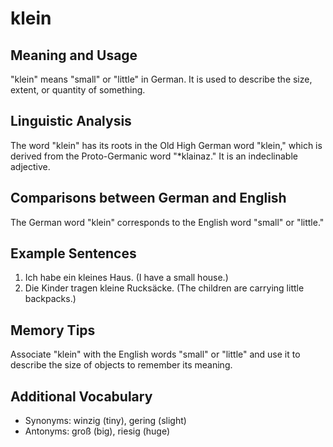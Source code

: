# klein
## Meaning and Usage
"klein" means "small" or "little" in German. It is used to describe the size, extent, or quantity of something.

## Linguistic Analysis
The word "klein" has its roots in the Old High German word "klein," which is derived from the Proto-Germanic word "*klainaz." It is an indeclinable adjective.

## Comparisons between German and English
The German word "klein" corresponds to the English word "small" or "little."

## Example Sentences
1. Ich habe ein kleines Haus. (I have a small house.)
2. Die Kinder tragen kleine Rucksäcke. (The children are carrying little backpacks.)

## Memory Tips
Associate "klein" with the English words "small" or "little" and use it to describe the size of objects to remember its meaning.

## Additional Vocabulary
- Synonyms: winzig (tiny), gering (slight)
- Antonyms: groß (big), riesig (huge)